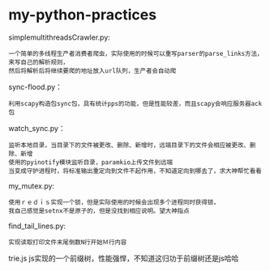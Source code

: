 # my-python-practices
  simplemultithreadsCrawler.py:
  
    一个简单的多线程生产者消费者爬虫，实际使用的时候可以重写parser的parse_links方法，来写自己的解析规则，
    然后将解析后将继续要爬的地址放入url队列，生产者会自动爬
    
  
  sync-flood.py：
  
    利用scapy构造包sync包，具有统计pps的功能，但是性能较差，而且scapy会响应服务器ack包
    
  watch_sync.py：
  
    监听本地目录，当目录下的文件被更改、删除、新增时，远端目录下的文件会相应被更改、删除、新增
    使用的pyinotify模块监听目录，paramkio上传文件到远端
    当变成守护进程时，将标准输出重定向到文件不起作用，不知道定向到哪去了，求大神帮忙看看
    
  my_mutex.py:
  
    使用ｒｅｄｉｓ实现一个锁，但是实际使用的时候会出现多个进程同时获得锁，
    我自己感觉是setnx不是原子的，但是没找到相应说明。望大神指点
    
  find_tail_lines.py:
    
    实现读取打印文件末尾倒数N行开始Ｍ行内容
    
  trie.js
    js实现的一个前缀树，性能强悍，不知道这归功于前缀树还是js哈哈
